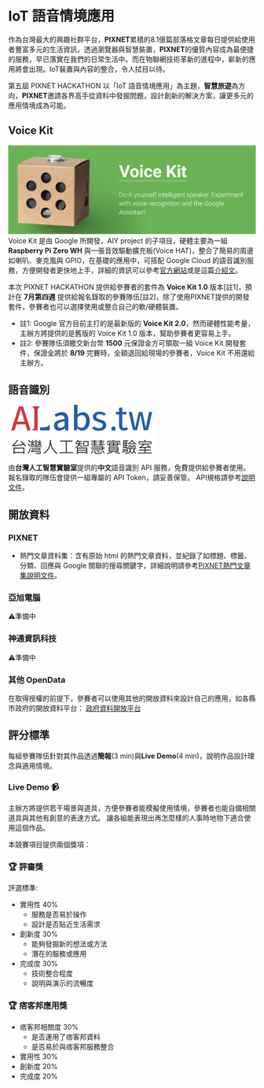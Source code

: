 # IoT 語音情境應用

作為台灣最大的興趣社群平台，**PIXNET**累積的8.1億篇部落格文章每日提供給使用者豐富多元的生活資訊，透過瀏覽器與智慧裝置，**PIXNET**的優質內容成為最便捷的服務，早已落實在我們的日常生活中。而在物聯網技術革新的進程中，嶄新的應用將會出現。IoT裝置與內容的整合，令人拭目以待。

第五屆 PIXNET HACKATHON 以「IoT 語音情境應用」為主題，**智慧旅遊**為方向，**PIXNET**邀請各界高手從資料中發掘問題，設計創新的解決方案，讓更多元的應用情境成為可能。

## Voice Kit
![](static/voicekit.png)
Voice Kit 是由 Google 所開發，AIY project 的子項目，硬體主要為一組 **Raspberry Pi Zero WH** 與一張音效驅動擴充板(Voice HAT)，整合了簡易的周邊如喇叭、麥克風與 GPIO，在基礎的應用中，可搭配 Google Cloud 的語音識別服務，方便開發者更快地上手，詳細的資訊可以參考[官方網站](https://aiyprojects.withgoogle.com/voice/)或是這篇[介紹文](https://makerpro.cc/2018/05/google-aiy-for-maker/)。

本次 PIXNET HACKATHON 提供給參賽者的套件為 **Voice Kit 1.0** 版本[註1]，預計在 **7月第四週** 提供給報名錄取的參賽隊伍[註2]，除了使用PIXNET提供的開發套件，參賽者也可以選擇使用或整合自己的軟/硬體裝置。

* 註1: Google 官方目前主打的是最新版的 **Voice Kit 2.0**，然而硬體性能考量，主辦方將提供的是舊版的 Voice Kit 1.0 版本，幫助參賽者更容易上手。
* 註2: 參賽隊伍須繳交新台幣 **1500** 元保證金方可領取一組 Voice Kit 開發套件，保證金將於 **8/19** 完賽時，全額退回給現場的參賽者，Voice Kit 不用還給主辦方。

## 語音識別
![](./static/ailabstw.png)

由**台灣人工智慧實驗室**提供的**中文**語音識別 API 服務，免費提供給參賽者使用。
報名錄取的隊伍會提供一組專屬的 API Token，請妥善保管。
API規格請參考[說明文件](../opendata/ailabstw.md)。

## 開放資料

### PIXNET
* 熱門文章資料集：含有原始 html 的熱門文章資料，並紀錄了如標題、標籤、分類、回應與 Google 關聯的搜尋關鍵字，詳細說明請參考[PIXNET熱門文章集說明文件](../opendata/pixnet.md)。

### 亞旭電腦
⚠️準備中

### 神通資訊科技
⚠️準備中

### 其他 OpenData
在取得授權的前提下，參賽者可以使用其他的開放資料來設計自己的應用，如各縣市政府的開放資料平台：
[政府資料開放平台](https://data.gov.tw/)

## 評分標準

每組參賽隊伍針對其作品透過**簡報**(3 min)與**Live Demo**(4 min)，說明作品設計理念與適用情境。

### Live Demo 📹

主辦方將提供若干場景與道具，方便參賽者能模擬使用情境，參賽者也能自備相關道具與其他有創意的表達方式。
讓各組能表現出再怎麼樣的人事時地物下適合使用這個作品。

本競賽項目提供兩個獎項：

### 🏆 評審獎
評選標準:

* 實用性 40%
	* 服務是否易於操作
	* 設計是否貼近生活需求
* 創新度 30%
	* 能夠發掘新的想法或方法
	* 潛在的服務或應用
* 完成度 30%
	* 技術整合程度
	* 說明與演示的流暢度

### 🏆 痞客邦應用獎
* 痞客邦相關度 30%
	* 是否運用了痞客邦資料
	* 是否易於與痞客邦服務整合
* 實用性 30%
* 創新度 20%
* 完成度 20%

